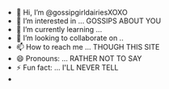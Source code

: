 - 👋 Hi, I’m @gossipgirldairiesXOXO
- 👀 I’m interested in ... GOSSIPS ABOUT YOU 
- 🌱 I’m currently learning ... 
- 💞️ I’m looking to collaborate on ..
- 📫 How to reach me ... THOUGH THIS SITE 
- 😄 Pronouns: ... RATHER NOT TO SAY 
- ⚡ Fun fact: ... I'LL NEVER TELL
- 

<!---
gossipgirldairiesXOXO/gossipgirldairiesXOXO is a ✨ special ✨ repository because its `README.md` (this file) appears on your GitHub profile.
You can click the Preview link to take a look at your changes.
--->
